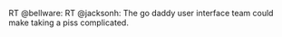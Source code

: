<!--
id: 343544072
link: http://kevinisom.info/post/343544072/rt-bellware-rt-jacksonh-the-go-daddy-user
slug: rt-bellware-rt-jacksonh-the-go-daddy-user
date: Wed Jan 20 2010 14:57:48 GMT+1300 (NZDT)
raw: {"blog_name":"kevinisom","id":343544072,"post_url":"http://kevinisom.info/post/343544072/rt-bellware-rt-jacksonh-the-go-daddy-user","slug":"rt-bellware-rt-jacksonh-the-go-daddy-user","type":"text","date":"2010-01-20 01:57:48 GMT","timestamp":1263952668,"state":"published","format":"html","reblog_key":"q0bP4npl","tags":[],"short_url":"http://tmblr.co/Zw68YyKUX48","highlighted":[],"feed_item":"http://twitter.com/kev_nz/statuses/7965867639","from_feed_id":"650289","note_count":0,"title":null,"body":"<p>RT @bellware: RT @jacksonh: The go daddy user interface team could make taking a piss complicated.</p>"}
publish: 2010-01-020
tags: 
title: null
-->


RT @bellware: RT @jacksonh: The go daddy user interface team could make
taking a piss complicated.


